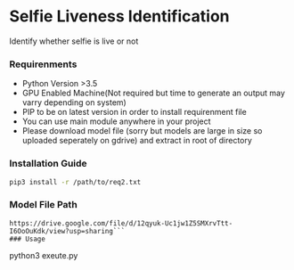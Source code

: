 # Selfie Liveness Identification

Identify whether selfie is live or not 

### Requirenments 
 - Python Version >3.5 
 - GPU Enabled Machine(Not required but time to generate an output may varry depending on system)
 - PIP to be on latest version in order to install requirenment file 
 - You can use main module anywhere in your project
 - Please download model file (sorry but models are large in size so uploaded seperately on gdrive) and extract in root of directory

### Installation Guide
```bash
pip3 install -r /path/to/req2.txt
```
### Model File Path
```
https://drive.google.com/file/d/12qyuk-Uc1jw1Z5SMXrvTtt-I6OoOuKdk/view?usp=sharing```
### Usage

```
python3 exeute.py 
```



